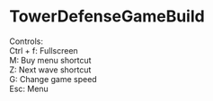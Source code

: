 # TowerDefenseGameBuild

Controls:  
  Ctrl + f: Fullscreen  
  M: Buy menu shortcut  
  Z: Next wave shortcut  
  G: Change game speed  
  Esc: Menu

